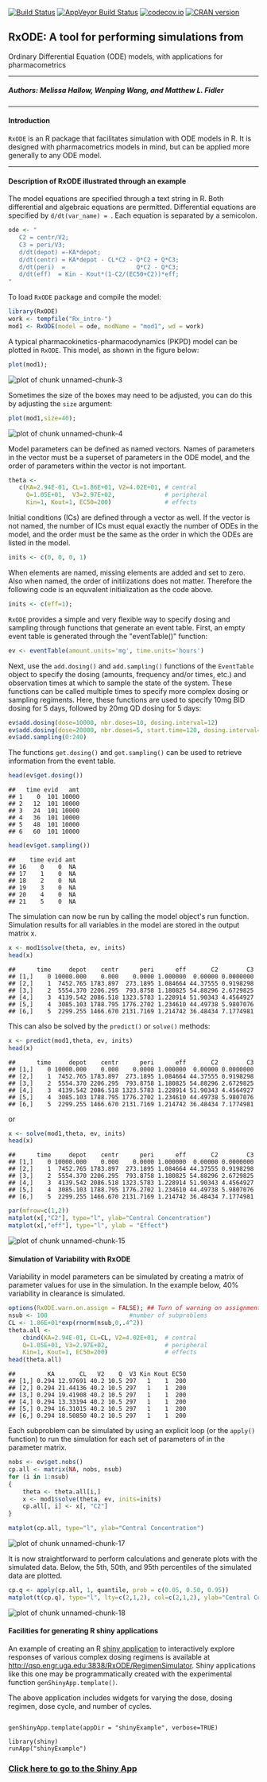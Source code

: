 [![Build Status](https://travis-ci.org/mattfidler/RxODE.svg?branch=master)](https://travis-ci.org/mattfidler/RxODE)
[![AppVeyor Build Status](https://ci.appveyor.com/api/projects/status/github/mattfidler/RxODE?branch=master&svg=true)](https://ci.appveyor.com/project/mattfidler/RxODE)
[![codecov.io](https://codecov.io/github/mattfidler/RxODE/coverage.svg?branch=master)](https://codecov.io/github/mattfidler/RxODE?branch=master)
[![CRAN version](http://www.r-pkg.org/badges/version/RxODE)](https://cran.r-project.org/package=RxODE)

## RxODE: A tool for performing simulations from 
Ordinary Differential Equation (ODE) models, with 
applications for pharmacometrics
***  

##### Authors: Melissa Hallow, Wenping Wang, and Matthew L. Fidler

***

#### Introduction
`RxODE` is an R package that facilitates simulation with ODE models in
R. It is designed with pharmacometrics models in mind, but can be
applied more generally to any ODE model.

***
#### Description of RxODE illustrated through an example
The model equations are specified through a text string in R. Both
differential and algebraic equations are permitted. Differential
equations are specified by `d/dt(var_name) = `. Each
equation is separated by a semicolon.

```r
ode <- "
   C2 = centr/V2;
   C3 = peri/V3;
   d/dt(depot) =-KA*depot;
   d/dt(centr) = KA*depot - CL*C2 - Q*C2 + Q*C3;
   d/dt(peri)  =                    Q*C2 - Q*C3;
   d/dt(eff)  = Kin - Kout*(1-C2/(EC50+C2))*eff;
"
```
To load `RxODE` package and compile the model: 

```r
library(RxODE)
work <- tempfile("Rx_intro-")
mod1 <- RxODE(model = ode, modName = "mod1", wd = work)
```

A typical pharmacokinetics-pharmacodynamics (PKPD) model can be
plotted in `RxODE`. This model, as shown in the figure below:

```r
plot(mod1);
```

![plot of chunk unnamed-chunk-3](figure/unnamed-chunk-3-1.png)

Sometimes the size of the boxes may need to be adjusted, you can do
this by adjusting the `size` argument:

```r
plot(mod1,size=40);
```

![plot of chunk unnamed-chunk-4](figure/unnamed-chunk-4-1.png)

Model parameters can be defined as named vectors. Names of parameters in
the vector must be a superset of parameters in the ODE model, and the
order of parameters within the vector is not important. 

```r
theta <- 
   c(KA=2.94E-01, CL=1.86E+01, V2=4.02E+01, # central 
     Q=1.05E+01,  V3=2.97E+02,              # peripheral
     Kin=1, Kout=1, EC50=200)               # effects  
```

Initial conditions (ICs) are defined through a vector as well. If the
vector is not named, the number of ICs must equal exactly the number of
ODEs in the model, and the order must be the same as the order in
which the ODEs are listed in the model. 

```r
inits <- c(0, 0, 0, 1)    
```

When elements are named, missing elements are added and set to
zero. Also when named, the order of initilizations does not matter.
Therefore the following code is an equvalent initialization as the
code above.

```r
inits <- c(eff=1);
```


`RxODE` provides a simple and very flexible way to specify dosing and
sampling through functions that generate an event table. First, an
empty event table is generated through the "eventTable()" function:

```r
ev <- eventTable(amount.units='mg', time.units='hours')
```

Next, use the `add.dosing()` and `add.sampling()` functions of the
`EventTable` object to specify the dosing (amounts, frequency and/or
times, etc.) and observation times at which to sample the state of the
system.  These functions can be called multiple times to specify more
complex dosing or sampling regiments.  Here, these functions are used
to specify 10mg BID dosing for 5 days, followed by 20mg QD dosing for
5 days:

```r
ev$add.dosing(dose=10000, nbr.doses=10, dosing.interval=12)
ev$add.dosing(dose=20000, nbr.doses=5, start.time=120, dosing.interval=24)
ev$add.sampling(0:240)
```

The functions `get.dosing()` and `get.sampling()` can be used to
retrieve information from the event table.  

```r
head(ev$get.dosing())
```

```
##   time evid   amt
## 1    0  101 10000
## 2   12  101 10000
## 3   24  101 10000
## 4   36  101 10000
## 5   48  101 10000
## 6   60  101 10000
```

```r
head(ev$get.sampling())
```

```
##    time evid amt
## 16    0    0  NA
## 17    1    0  NA
## 18    2    0  NA
## 19    3    0  NA
## 20    4    0  NA
## 21    5    0  NA
```

The simulation can now be run by calling the model object's run
function. Simulation results for all variables in the model are stored
in the output matrix x. 

```r
x <- mod1$solve(theta, ev, inits)
head(x)
```

```
##      time     depot    centr      peri      eff       C2        C3
## [1,]    0 10000.000    0.000    0.0000 1.000000  0.00000 0.0000000
## [2,]    1  7452.765 1783.897  273.1895 1.084664 44.37555 0.9198298
## [3,]    2  5554.370 2206.295  793.8758 1.180825 54.88296 2.6729825
## [4,]    3  4139.542 2086.518 1323.5783 1.228914 51.90343 4.4564927
## [5,]    4  3085.103 1788.795 1776.2702 1.234610 44.49738 5.9807076
## [6,]    5  2299.255 1466.670 2131.7169 1.214742 36.48434 7.1774981
```

This can also be solved by the `predict()` or `solve()` methods:

```r
x <- predict(mod1,theta, ev, inits)
head(x)
```

```
##      time     depot    centr      peri      eff       C2        C3
## [1,]    0 10000.000    0.000    0.0000 1.000000  0.00000 0.0000000
## [2,]    1  7452.765 1783.897  273.1895 1.084664 44.37555 0.9198298
## [3,]    2  5554.370 2206.295  793.8758 1.180825 54.88296 2.6729825
## [4,]    3  4139.542 2086.518 1323.5783 1.228914 51.90343 4.4564927
## [5,]    4  3085.103 1788.795 1776.2702 1.234610 44.49738 5.9807076
## [6,]    5  2299.255 1466.670 2131.7169 1.214742 36.48434 7.1774981
```
or

```r
x <- solve(mod1,theta, ev, inits)
head(x)
```

```
##      time     depot    centr      peri      eff       C2        C3
## [1,]    0 10000.000    0.000    0.0000 1.000000  0.00000 0.0000000
## [2,]    1  7452.765 1783.897  273.1895 1.084664 44.37555 0.9198298
## [3,]    2  5554.370 2206.295  793.8758 1.180825 54.88296 2.6729825
## [4,]    3  4139.542 2086.518 1323.5783 1.228914 51.90343 4.4564927
## [5,]    4  3085.103 1788.795 1776.2702 1.234610 44.49738 5.9807076
## [6,]    5  2299.255 1466.670 2131.7169 1.214742 36.48434 7.1774981
```

```r
par(mfrow=c(1,2))
matplot(x[,"C2"], type="l", ylab="Central Concentration")
matplot(x[,"eff"], type="l", ylab = "Effect")
```

![plot of chunk unnamed-chunk-15](figure/unnamed-chunk-15-1.png)

#### Simulation of Variability with RxODE
Variability in model parameters can be simulated by creating a matrix
of parameter values for use in the simulation. In the example below,
40% variability in clearance is simulated. 

```r
options(RxODE.warn.on.assign = FALSE); ## Turn of warning on assignment of initial conditions
nsub <- 100						  #number of subproblems
CL <- 1.86E+01*exp(rnorm(nsub,0,.4^2))
theta.all <- 
	cbind(KA=2.94E-01, CL=CL, V2=4.02E+01,  # central 
	Q=1.05E+01, V3=2.97E+02,                # peripheral
	Kin=1, Kout=1, EC50=200)                # effects  
head(theta.all)
```

```
##         KA       CL   V2    Q  V3 Kin Kout EC50
## [1,] 0.294 12.97691 40.2 10.5 297   1    1  200
## [2,] 0.294 21.44136 40.2 10.5 297   1    1  200
## [3,] 0.294 19.41908 40.2 10.5 297   1    1  200
## [4,] 0.294 13.33194 40.2 10.5 297   1    1  200
## [5,] 0.294 16.31015 40.2 10.5 297   1    1  200
## [6,] 0.294 18.50850 40.2 10.5 297   1    1  200
```

Each subproblem can be simulated by using an explicit loop (or the `apply()`
function) to run the simulation for each set of parameters of in the parameter
matrix. 

```r
nobs <- ev$get.nobs()
cp.all <- matrix(NA, nobs, nsub)
for (i in 1:nsub)
{
	theta <- theta.all[i,]
	x <- mod1$solve(theta, ev, inits=inits)
	cp.all[, i] <- x[, "C2"]
}

matplot(cp.all, type="l", ylab="Central Concentration")
```

![plot of chunk unnamed-chunk-17](figure/unnamed-chunk-17-1.png)

It is now straightforward to perform calculations and generate plots
with the simulated data. Below,  the 5th, 50th, and 95th percentiles
of the simulated data are plotted. 

```r
cp.q <- apply(cp.all, 1, quantile, prob = c(0.05, 0.50, 0.95))
matplot(t(cp.q), type="l", lty=c(2,1,2), col=c(2,1,2), ylab="Central Concentration")
```

![plot of chunk unnamed-chunk-18](figure/unnamed-chunk-18-1.png)

#### Facilities for generating R shiny applications

An example of creating an R [shiny application](http://shiny.rstudio.com) to
interactively explore responses of various complex dosing regimens is available
at http://qsp.engr.uga.edu:3838/RxODE/RegimenSimulator.  Shiny applications
like this one may be programmatically created with the experimental function
`genShinyApp.template()`.

The above application includes widgets for varying the dose, dosing
regimen, dose cycle, and number of cycles.  

```

genShinyApp.template(appDir = "shinyExample", verbose=TRUE)

library(shiny)
runApp("shinyExample")

```

### [Click here to go to the Shiny App](http://qsp.engr.uga.edu:3838/RxODE/RegimenSimulator)

